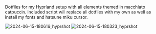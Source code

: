 
Dotfiles for my Hyprland setup with all elements themed in macchiato catpuccin. Included script will replace all dotfiles with my own as well as install my fonts and hatsune miku cursor.

![2024-06-15-180616_hyprshot](https://github.com/Maka8295/Dotfiles/assets/108311420/47610913-9c1d-4b69-bd11-eced10faafde)
![2024-06-15-180323_hyprshot](https://github.com/Maka8295/Dotfiles/assets/108311420/b1d43bbe-19f7-410b-8eca-b115afd1c917)
